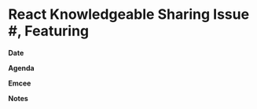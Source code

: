 # React Knowledgeable Sharing Issue #, Featuring

**Date**

<!-- Oct 5, 2018 -->

**Agenda**

<!--
- Featured:
- Lightning 1:
- Ligntning 2:
-->

**Emcee**

<!-- @gaow -->

**Notes**

<!--
- Dry Run Date:
- Other notes
-->

